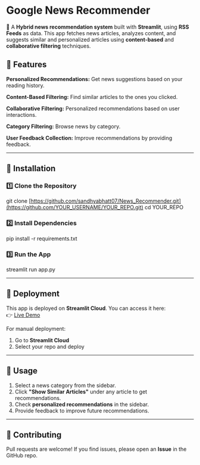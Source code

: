 # Google News Recommender

📰 A **Hybrid news recommendation system** built with **Streamlit**, using **RSS Feeds** as data. This app fetches news articles, analyzes content, and suggests similar and personalized articles using **content-based** and **collaborative filtering** techniques.

## 🚀 Features

**Personalized Recommendations:** Get news suggestions based on your reading history.

**Content-Based Filtering:** Find similar articles to the ones you clicked.

**Collaborative Filtering:** Personalized recommendations based on user interactions.

**Category Filtering:** Browse news by category.


**User Feedback Collection:** Improve recommendations by providing feedback.

---

## 📌 Installation

### 1️⃣ Clone the Repository

git clone [https://github.com/sandhyabhatt07/News_Recommender.git](https://github.com/YOUR_USERNAME/YOUR_REPO.git)
cd YOUR\_REPO

### 2️⃣ Install Dependencies

pip install -r requirements.txt

### 3️⃣ Run the App

streamlit run app.py

---

## 📡 Deployment

This app is deployed on **Streamlit Cloud**. You can access it here:  
👉 [Live Demo](https://newsrecommender-zsd6l2wmiy7swemcwfgqsn.streamlit.app/)


For manual deployment:

1. Go to **Streamlit Cloud**
2. Select your repo and deploy

---

## 🎯 Usage

1. Select a news category from the sidebar.
2. Click **"Show Similar Articles"** under any article to get recommendations.
3. Check **personalized recommendations** in the sidebar.
4. Provide feedback to improve future recommendations.

---

## 🤝 Contributing

Pull requests are welcome! If you find issues, please open an **Issue** in the GitHub repo.


